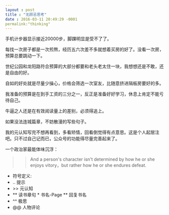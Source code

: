 ```yaml
---
layout : post
title : "无顾忌思考"
date : 2016-03-11 20:49:29 -0001
permalink:"thinking"
---
```


手机计步器显示接近20000步，脚踝明显是受不了了。

每找一次房子都是一次煎熬，经历五六次差不多就想着买房的好了。没看一次房，预算总要跳动一下。

世纪公园和龙阳路符合预算的大部分都要和老头老太住一块，我想想还是不敢，还是自由的好。

自如的好处就是尽量少操心，价格会筛选一次室友，比随意挤进隔板房要好的多。

我准备的预算是在到手工资的三分之一，反正是准备好好学习，休息上肯定不能亏待自己。

牛逼之人还是在有效阅读量上的差别，必须得追上。

如果没法连城篇章，不妨散漫的写些句子。

我的元认知写完不想再看到，多看矫情，回看倒觉得有点意思。这是个人起居注吧。只不过自己记而已，公众号的功能得尽量完善起来了。

一个政治家最能体味沉浮：

>>And a person's character isn't determined by how he or she enjoys vitory，but rather how he or she endures defeat. 

* 符号定义:
* \.. 提示
* \>> 元认知
* \** 读书章句 \* 书名-Page  \** 回复书名
* \^^ 极思
* \@@ 人物评论